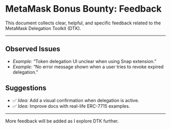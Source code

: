 # MetaMask Bonus Bounty: Feedback

This document collects clear, helpful, and specific feedback related to the MetaMask Delegation Toolkit (DTK).

---

## Observed Issues

-  _Example:_ “Token delegation UI unclear when using Snap extension.”
-  _Example:_ “No error message shown when a user tries to revoke expired delegation.”

## Suggestions

- ✅ _Idea:_ Add a visual confirmation when delegation is active.
- ✅ _Idea:_ Improve docs with real-life ERC-7715 examples.

---

More feedback will be added as I explore DTK further.

